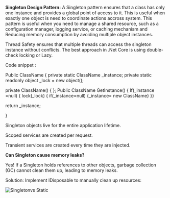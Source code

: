 **Singleton Design Pattern:** A Singleton pattern ensures that a class has only one instance and provides a global point of access to it. This is useful when exactly one object is need to coordinate actions accross system. This pattern is useful when you need to manage a shared resource, such as a configuration manager, logging service, or caching mechanism and Reducing memory consumption by avoiding multiple object instances. 

Thread Safety ensures that multiple threads can access the singleton instance without conflicts. The best approach in .Net Core is using double-check locking or Lazy<T>. 

Code snippet : 

Public ClassName { 
private static ClassName _instance;
private static readonly object _lock = new object();

private ClassName() { };
Public ClassName GetInstance() { If(_instance =null) { lock(_lock) { if(_instance=null) {_instance= new ClassName} }}

return _instance;

}

Singleton objects live for the entire application lifetime.

Scoped services are created per request.

Transient services are created every time they are injected.


**Can Singleton cause memory leaks?**

Yes! If a Singleton holds references to other objects, garbage collection (GC) cannot clean them up, leading to memory leaks.

Solution: Implement IDisposable to manually clean up resources:

![Singletonvs Static](https://github.com/user-attachments/assets/ab4f57a6-1b56-4df8-b6be-d973ac9027df)


